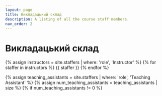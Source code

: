 ```yaml
---
layout: page
title: Викладацький склад
description: A listing of all the course staff members.
nav_order: 2
---
```


# Викладацький склад

{% assign instructors = site.staffers | where: 'role', 'Instructor' %}
{% for staffer in instructors %}
{{ staffer }}
{% endfor %}

{% assign teaching_assistants = site.staffers | where: 'role', 'Teaching Assistant' %}
{% assign num_teaching_assistants = teaching_assistants | size %}
{% if num_teaching_assistants != 0 %}

<!-- ## Асистенти

{% for staffer in teaching_assistants %}
{{ staffer }}
{% endfor %}
{% endif %} -->

